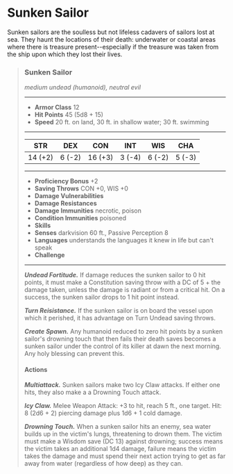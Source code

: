# Sunken Sailor
Sunken sailors are the soulless but not lifeless cadavers of sailors lost at sea. They haunt the locations of their death: underwater or coastal areas where there is treasure present--especially if the treasure was taken from the ship upon which they lost their lives.

>### Sunken Sailor
>*medium undead (humanoid), neutral evil*
>___
>- **Armor Class** 12
>- **Hit Points** 45 (5d8 + 15)
>- **Speed** 20 ft. on land, 30 ft. in shallow water; 30 ft. swimming
>___
>|**STR**|**DEX**|**CON**|**INT**|**WIS**|**CHA**|
>|:---:|:---:|:---:|:---:|:---:|:---:|
>|14 (+2)| 6 (-2)|16 (+3)|3 (-4)|6 (-2)|5 (-3)|
>
>___
>- **Proficiency Bonus** +2
>- **Saving Throws** CON +0, WIS +0
>- **Damage Vulnerabilities** 
>- **Damage Resistances** 
>- **Damage Immunities** necrotic, poison
>- **Condition Immunities** poisoned
>- **Skills** 
>- **Senses** darkvision 60 ft., Passive Perception 8
>- **Languages** understands the languages it knew in life but can't speak
>- **Challenge** 
>___
>***Undead Fortitude.*** If damage reduces the sunken sailor to 0 hit points, it must make a Constitution saving throw with a DC of 5 + the damage taken, unless the damage is radiant or from a critical hit. On a success, the sunken sailor drops to 1 hit point instead.
>
>***Turn Reisistance.*** If the sunken sailor is on board the vessel upon which it perished, it has advantage on Turn Undead saving throws.
>
>***Create Spawn.*** Any humanoid reduced to zero hit points by a sunken sailor's drowning touch that then fails their death saves becomes a sunken sailor under the control of its killer at dawn the next morning. Any holy blessing can prevent this.
>
>#### Actions
>***Multiattack.*** Sunken sailors make two Icy Claw attacks. If either one hits, they also make a a Drowning Touch attack.
>
>***Icy Claw.*** Melee Weapon Attack: +3 to hit, reach 5 ft., one target. Hit: 8 (2d6 + 2) piercing damage plus 1d6 + 1 cold damage.
>
>***Drowning Touch.*** When a sunken sailor hits an enemy, sea water builds up in the victim's lungs, threatening to drown them. The victim must make a Wisdom save (DC 13) against drowning; success means the victim takes an additional 1d4 damage, failure means the victim takes the damage and must spend their next action trying to get as far away from water (regardless of how deep) as they can.
